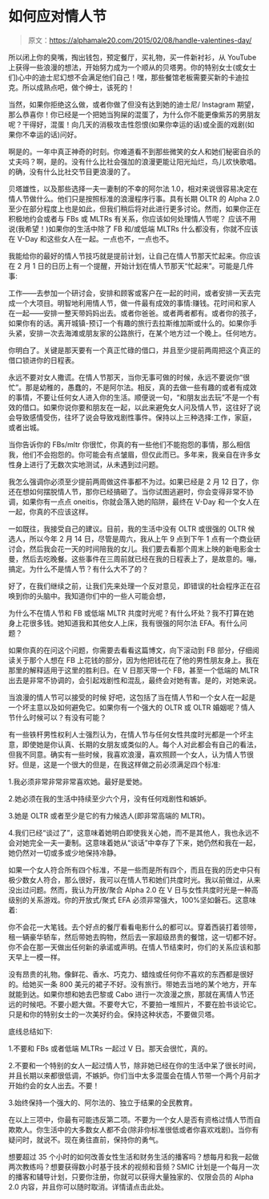 # 如何应对情人节

> 原文：<https://alphamale20.com/2015/02/08/handle-valentines-day/>

所以闭上你的臭嘴，掏出钱包，预定餐厅，买礼物，买一件新衬衫，从 YouTube 上获得一些浪漫的想法，开始努力成为一个顺从的贝塔男。你的特别女士(或女士们)心中的迪士尼幻想不会满足他们自己！嘿，那些餐馆老板需要买新的卡迪拉克。所以成熟点吧，做个绅士，该死的！

当然，如果你拒绝这么做，或者你做了但没有达到她的迪士尼/ Instagram 期望，那么恭喜你！你已经是一个把她当狗屎的混蛋了，为什么你不能更像紫苏的男朋友呢？干得好，混蛋！向几天的消极攻击性怨恨(如果你幸运的话)或全面的戏剧(如果你不幸运的话)问好。

啊是的。一年中真正神奇的时刻。你难道看不到那些微笑的女人和她们秘密自杀的丈夫吗？啊，是的。没有什么比社会强加的浪漫更能让阳光灿烂，鸟儿欢快歌唱。的确，没有什么比社交节目更浪漫的了。

贝塔雄性，以及那些选择一夫一妻制的不幸的阿尔法 1.0，相对来说很容易决定在情人节做什么。他们只是按照标准的浪漫程序行事。具有长期 OLTR 的 Alpha 2.0 至少在部分程度上也是如此，但我们稍后将对此进行更多讨论。然而，如果你正在积极地约会或者与 FBs 或 MLTRs 有关系，你应该如何处理情人节呢？
应该不用说(我希望！)如果你的生活中除了 FB 和/或低端 MLTRs 什么都没有，你就不应该在 V-Day 和这些女人在一起。一点也不，一点也不。

我能给你的最好的情人节技巧就是提前计划，让自己在情人节那天忙起来。你应该在 2 月 1 日的日历上有一个提醒，开始计划在情人节那天“忙起来”。可能是几件事:

工作——去参加一个研讨会，安排和顾客或客户在一起的时间，或者安排一天去完成一个大项目。明智地利用情人节，做一件最有成效的事情:赚钱。花时间和家人在一起——安排一整天带妈妈出去。或者你爸爸。或者两者都有。或者你的孩子，如果你有的话。离开城镇-预订一个有趣的旅行去拉斯维加斯或什么的。如果你手头紧，安排一次去海滩或朋友家的公路旅行，在某个地方过一个晚上。任何地方。

你明白了。关键是那天要有一个真正忙碌的借口，并且至少提前两周把这个真正的借口锁进你的日程表。

永远不要对女人撒谎。在情人节那天，当你无事可做的时候，永远不要说你“很忙”。那是幼稚的，愚蠢的，不是阿尔法。相反，真的去做一些有趣的或者有成效的事情，不要让任何女人进入你的生活。顺便说一句，“和朋友出去玩”不是一个有效的借口。如果你说你要和朋友在一起，以此来避免女人问及情人节，这往好了说会导致感情受伤，往坏了说会导致戏剧性事件。保持以上三种选择:工作，家庭，或者出城。

当你告诉你的 FBs/mltr 你很忙，你真的有一些他们不能抱怨的事情，那么相信我，他们不会抱怨的。你可能会有点皱眉，但仅此而已。多年来，我亲自在许多女性身上进行了无数次实地测试，从未遇到过问题。

我怎么强调你必须至少提前两周做这件事都不为过。如果已经是 2 月 12 日了，你还在想如何摆脱情人节，那你已经搞砸了。当你试图逃避时，你会变得非常不协调，如果你有一点点 oneitis，你就会落入她的陷阱，最终在 V-Day 和一个女人在一起，你真的不应该这样。

一如既往，我接受自己的建议。目前，我的生活中没有 OLTR 或很强的 OLTR 候选人，所以今年 2 月 14 日，尽管是周六，我从上午 9 点到下午 1 点有一个商业研讨会，然后我会花一天的时间陪我的女儿。我们要去看那个周末上映的新电影金士曼，然后去吃晚餐。这些事件在三周前就已经在我的日程表上了，是故意的。嘣，搞定。为什么不是情人节？有什么大不了的？

好了，在我们继续之前，让我们先来处理一个反对意见，即错误的社会程序正在召唤到你的头脑中。我知道你们中的一些人可能会想，

为什么不在情人节和 FB 或低端 MLTR 共度时光呢？有什么坏处？我不打算在她身上花很多钱。她知道我和其他女人上床，我有很强的阿尔法 EFA。有什么问题？

如果你真的在问这个问题，你需要去看看这篇博文，向下滚动到 FB 部分，仔细阅读关于那个人想在 FB 上花钱的部分，因为他把钱花在了他的男性朋友身上。我在那里的解释适用于这里的胜利日。在 V 日那天带一个 FB，甚至一个低端的 MLTR 出去是非常不协调的，会引起戏剧性和混乱，最终会对她有害。是的，对她来说。

当浪漫的情人节可以接受的时候
好吧，这包括了当在情人节和一个女人在一起是一个坏主意以及如何避免它。如果你有一个强大的 OLTR 或 OLTR 婚姻呢？情人节什么时候可以？有没有可能？

有一些铁杆男性权利人士强烈认为，在情人节与任何女性共度时光都是一个坏主意，即使她是你认真、长期的女朋友或类似的人。每个人对此都会有自己的看法，但我不同意。确实有一些时候，我喜欢浪漫，喜欢照顾一个女人，认为情人节很好。但是，这是一个很大的但是，在我这样做之前必须满足四个标准:

1.我必须非常非常非常喜欢她。最好是爱她。

2.她必须在我的生活中持续至少六个月，没有任何戏剧性和嫉妒。

3.她是 OLTR 或者至少是它的有力候选人(即非常高端的 MLTR)。

4.我们已经“谈过了”，这意味着她明白即使我关心她，而不是其他人，我也永远不会对她完全一夫一妻制。这意味着她从“谈话”中幸存了下来，她仍然和我在一起，她仍然对一切或多或少地保持冷静。

如果一个女人符合所有四个标准，不是一些而是所有四个，而且在我的历史中只有极少数女人符合，那么很好，我可以在情人节和她们共度时光。我以前做过，从来没出过问题。然而，我认为开放/聚合 Alpha 2.0 在 V 日与女性共度时光是一种高级别的关系游戏。你的开放式/聚式 EFA 必须非常强大，100%坚如磐石。这意味着:

你不会花一大笔钱。去个好点的餐厅看看电影什么的都可以。穿着西装打着领带，租一辆豪华轿车，然后带她去购物，然后去一家超级昂贵的餐馆，这一切都不好。你不会在那一天做出任何新的承诺或声明。在情人节结束时，你们的关系应该和那天早上一模一样。

没有昂贵的礼物。像鲜花、香水、巧克力、蜡烛或任何你不喜欢的东西都是很好的。给她买一条 800 美元的裙子不好。没有旅行。带她去当地的某个地方，开车就能到达。如果你想和她去巴黎或 Cabo 进行一次浪漫之旅，那就在离情人节还远的时候吧。不要小题大做。不要夸大它，不要拍一堆照片，不要在脸书谈论它。只是和你的特别女士的一次美好约会。保持这种状态，不要做贝塔。

底线总结如下:

1.不要和 FBs 或者低端 MLTRs 一起过 V 日。那天会很忙，真的。

2.不要和一个特别的女人一起过情人节，除非她已经在你的生活中呆了很长时间，并且长期以来都很低调，不嫉妒。你们当中太多混蛋会在情人节带一个两个月前才开始约会的女人出去。不要！

3.始终保持一个强大的、阿尔法的、独立于结果的全民教育。

在以上三项中，你最有可能违反第二项。不要为一个女人是否有资格过情人节而自欺欺人。你生活中的大多数女人都不会(除非你标准很低或者你喜欢戏剧)。当你有疑问时，就说不。现在勇往直前，保持你的勇气。

想要超过 35 个小时的如何改善女性生活和财务生活的播客吗？想每月和我一起做两次教练吗？想要获得数小时基于技术的视频和音频？SMIC 计划是一个每月一次的播客和辅导计划，只要你注册，你就可以获得大量独家的、仅限会员的 Alpha 2.0 内容，并且你可以随时取消。详情请点击此处。